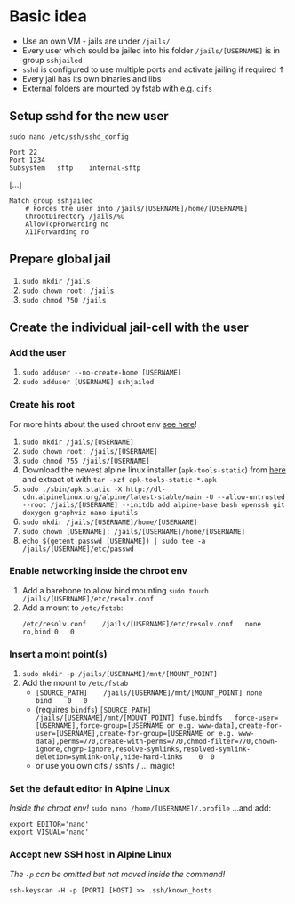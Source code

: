 # Basic idea #
* Use an own VM - jails are under `/jails/`
* Every user which sould be jailed into his folder `/jails/[USERNAME]` is in group `sshjailed`
* `sshd` is configured to use multiple ports and activate jailing if required ↑
* Every jail has its own binaries and libs
* External folders are mounted by fstab with e.g. `cifs`

## Setup sshd for the new user ##
`sudo nano /etc/ssh/sshd_config`
```
Port 22
Port 1234
Subsystem   sftp    internal-sftp
```
[...]
```
Match group sshjailed
    # Forces the user into /jails/[USERNAME]/home/[USERNAME]
    ChrootDirectory /jails/%u
    AllowTcpForwarding no
    X11Forwarding no
```

## Prepare global jail ##
1. `sudo mkdir /jails`
2. `sudo chown root: /jails`
3. `sudo chmod 750 /jails`

## Create the individual jail-cell with the user ##
### Add the user ###
1. `sudo adduser --no-create-home [USERNAME]`
2. `sudo adduser [USERNAME] sshjailed`

### Create his root ###
For more hints about the used chroot env [see here](https://wiki.alpinelinux.org/wiki/Alpine_Linux_in_a_chroot)!
1. `sudo mkdir /jails/[USERNAME]`
2. `sudo chown root: /jails/[USERNAME]`
3. `sudo chmod 755 /jails/[USERNAME]`
4. Download the newest alpine linux installer (`apk-tools-static`) from [here](http://dl-cdn.alpinelinux.org/alpine/latest-stable/main/) and extract ot with `tar -xzf apk-tools-static-*.apk`
5. `sudo ./sbin/apk.static -X http://dl-cdn.alpinelinux.org/alpine/latest-stable/main -U --allow-untrusted --root /jails/[USERNAME] --initdb add alpine-base bash openssh git doxygen graphviz nano iputils`
6. `sudo mkdir /jails/[USERNAME]/home/[USERNAME]`
7. `sudo chown [USERNAME]: /jails/[USERNAME]/home/[USERNAME]`
8. `echo $(getent passwd [USERNAME]) | sudo tee -a /jails/[USERNAME]/etc/passwd`

### Enable networking inside the chroot env ###
1. Add a barebone to allow bind mounting `sudo touch /jails/[USERNAME]/etc/resolv.conf`
2. Add a mount to `/etc/fstab`:
    ```
    /etc/resolv.conf    /jails/[USERNAME]/etc/resolv.conf   none    ro,bind 0   0
    ```

### Insert a moint point(s) ###
1. `sudo mkdir -p /jails/[USERNAME]/mnt/[MOUNT_POINT]`
2. Add the mount to `/etc/fstab`
    * `[SOURCE_PATH]    /jails/[USERNAME]/mnt/[MOUNT_POINT] none    bind    0   0`
    * (requires `bindfs`) `[SOURCE_PATH]    /jails/[USERNAME]/mnt/[MOUNT_POINT] fuse.bindfs   force-user=[USERNAME],force-group=[USERNAME or e.g. www-data],create-for-user=[USERNAME],create-for-group=[USERNAME or e.g. www-data],perms=770,create-with-perms=770,chmod-filter=770,chown-ignore,chgrp-ignore,resolve-symlinks,resolved-symlink-deletion=symlink-only,hide-hard-links    0  0`
    * or use you own cifs / sshfs / ... magic!

### Set the default editor in Alpine Linux ###
_Inside the chroot env!_
`sudo nano /home/[USERNAME]/.profile`
...and add:
```
export EDITOR='nano'
export VISUAL='nano'
```

### Accept new SSH host in Alpine Linux ###
_The `-p` can be omitted but not moved inside the command!_
```
ssh-keyscan -H -p [PORT] [HOST] >> .ssh/known_hosts
```
